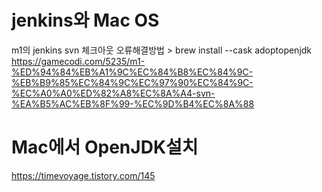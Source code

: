 # jenkins와 Mac OS
m1의 jenkins svn 체크아웃 오류해결방법 > brew install --cask adoptopenjdk
https://gamecodi.com/5235/m1-%ED%94%84%EB%A1%9C%EC%84%B8%EC%84%9C-%EB%B9%85%EC%84%9C%EC%97%90%EC%84%9C-%EC%A0%A0%ED%82%A8%EC%8A%A4-svn-%EA%B5%AC%EB%8F%99-%EC%9D%B4%EC%8A%88

# Mac에서 OpenJDK설치
https://timevoyage.tistory.com/145
